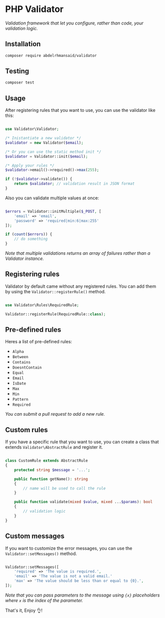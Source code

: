 # PHP Validator

*Validation framework that let you configure, rather than code, your validation logic.*

## Installation

```sh
composer require abdelrhmansaid/validator
```

## Testing

```sh
composer test
```

## Usage

After registering rules that you want to use, you can use the validator like this:

```php

use Validator\Validator;

/* Inistantiate a new validator */
$validator = new Validator($email);

/* Or you can use the static method init */
$validator = Validator::init($email);

/* Apply your rules */
$validator->email()->required()->max(255);

if (!$validator->validate()) {
    return $validator; // validation result in JSON format
}

```

Also you can validate multiple values at once:

```php

$errors = Validator::initMultiple($_POST, [
    'email' => 'email',
    'password' => 'required|min:6|max:255'
]);

if (count($errors)) {
    // do something
}

```

*Note that multiple validations returns an array of failures rather than a Validator instance.*

## Registering rules

Validator by default came without any registered rules. You can add them by using the `Validator::registerRule()` method.

```php

use Validator\Rules\RequiredRule;

Validator::registerRule(RequiredRule::class);

```

## Pre-defined rules

Heres a list of pre-defined rules:
- `Alpha`
- `Between`
- `Contains`
- `DoesntContain`
- `Equal`
- `Email`
- `IsDate`
- `Max`
- `Min`
- `Pattern`
- `Required`

*You can submit a pull request to add a new rule.*

## Custom rules

If you have a specific rule that you want to use, you can create a class that extends `Validator\AbstractRule` and register it.

```php

class CustomRule extends AbstractRule
{
    protected string $message = '...';

    public function getName(): string
    {
        // name will be used to call the rule
    }

    public function validate(mixed $value, mixed ...$params): bool
    {
        // validation logic
    }
}

```

## Custom messages

If you want to customize the error messages, you can use the `Validator::setMessages()` method.

```php

Validator::setMessages([
    'required' => 'The value is required.',
    'email' => 'The value is not a valid email.'
    'max' => 'The value should be less than or equal to {0}.',
]);

```

*Note that you can pass parameters to the message using `{x}` placeholders where `x` is the index of the parameter.*

That's it, Enjoy 👌!